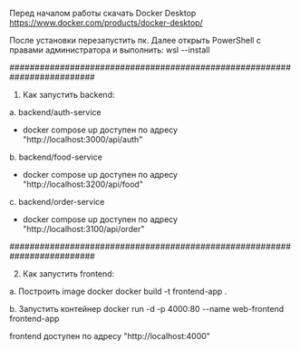 Перед началом работы скачать Docker Desktop 
https://www.docker.com/products/docker-desktop/

После установки перезапустить пк. 
Далее открыть PowerShell с правами администратора и выполнить: 
wsl --install

#########################################################################
1. Как запустить backend:

a. backend/auth-service
- docker compose up
доступен по адресу "http://localhost:3000/api/auth"

b. backend/food-service
- docker compose up
доступен по адресу "http://localhost:3200/api/food"

c. backend/order-service
- docker compose up
доступен по адресу "http://localhost:3100/api/order"

#########################################################################

2. Как запустить frontend:

a. Построить image docker
docker build -t frontend-app .

b. Запустить контейнер
docker run -d -p 4000:80 --name web-frontend frontend-app

frontend доступен по адресу "http://localhost:4000"

